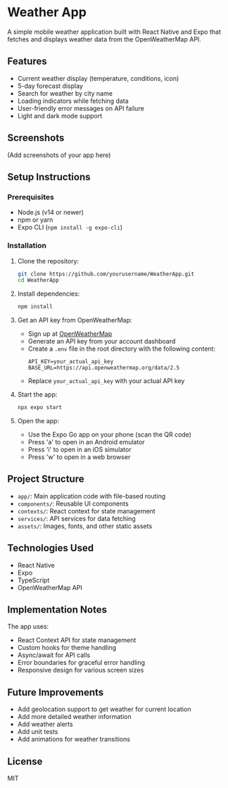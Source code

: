 # Weather App

A simple mobile weather application built with React Native and Expo that fetches and displays weather data from the OpenWeatherMap API.

## Features

- Current weather display (temperature, conditions, icon)
- 5-day forecast display
- Search for weather by city name
- Loading indicators while fetching data
- User-friendly error messages on API failure
- Light and dark mode support

## Screenshots

(Add screenshots of your app here)

## Setup Instructions

### Prerequisites

- Node.js (v14 or newer)
- npm or yarn
- Expo CLI (`npm install -g expo-cli`)

### Installation

1. Clone the repository:

   ```bash
   git clone https://github.com/yourusername/WeatherApp.git
   cd WeatherApp
   ```

2. Install dependencies:

   ```bash
   npm install
   ```

3. Get an API key from OpenWeatherMap:
   - Sign up at [OpenWeatherMap](https://openweathermap.org/api)
   - Generate an API key from your account dashboard
   - Create a `.env` file in the root directory with the following content:
     ```
     API_KEY=your_actual_api_key
     BASE_URL=https://api.openweathermap.org/data/2.5
     ```
   - Replace `your_actual_api_key` with your actual API key

4. Start the app:

   ```bash
   npx expo start
   ```

5. Open the app:
   - Use the Expo Go app on your phone (scan the QR code)
   - Press 'a' to open in an Android emulator
   - Press 'i' to open in an iOS simulator
   - Press 'w' to open in a web browser

## Project Structure

- `app/`: Main application code with file-based routing
- `components/`: Reusable UI components
- `contexts/`: React context for state management
- `services/`: API services for data fetching
- `assets/`: Images, fonts, and other static assets

## Technologies Used

- React Native
- Expo
- TypeScript
- OpenWeatherMap API

## Implementation Notes

The app uses:
- React Context API for state management
- Custom hooks for theme handling
- Async/await for API calls
- Error boundaries for graceful error handling
- Responsive design for various screen sizes

## Future Improvements

- Add geolocation support to get weather for current location
- Add more detailed weather information
- Add weather alerts
- Add unit tests
- Add animations for weather transitions

## License

MIT
